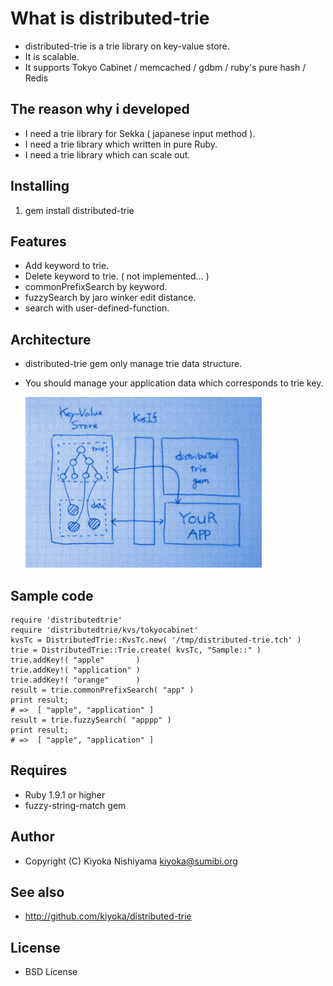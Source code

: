 # What is distributed-trie

* distributed-trie is a trie library on key-value store.
* It is scalable.
* It supports Tokyo Cabinet / memcached / gdbm / ruby's pure hash / Redis

## The reason why i developed 
* I need a trie library for Sekka ( japanese input method ).
* I need a trie library which written in pure Ruby.
* I need a trie library which can scale out.

## Installing 
  1. gem install distributed-trie

## Features
* Add    keyword to trie.
* Delete keyword to trie.         ( not implemented... )
* commonPrefixSearch by keyword.
* fuzzySearch by jaro winker edit distance.
* search with user-defined-function.

## Architecture
* distributed-trie gem only manage trie data structure.
* You should manage your application data which corresponds to trie key.

  ![Figure](/img/distributed-trie-arch.half.png)

## Sample code

    require 'distributedtrie'
    require 'distributedtrie/kvs/tokyocabinet'
    kvsTc = DistributedTrie::KvsTc.new( '/tmp/distributed-trie.tch' )
    trie = DistributedTrie::Trie.create( kvsTc, "Sample::" )
    trie.addKey!( "apple"       )
    trie.addKey!( "application" )
    trie.addKey!( "orange"      )
    result = trie.commonPrefixSearch( "app" )
    print result;
    # =>  [ "apple", "application" ]
    result = trie.fuzzySearch( "apppp" )
    print result;
    # =>  [ "apple", "application" ]

## Requires
 - Ruby 1.9.1 or higher
 - fuzzy-string-match gem

## Author
 - Copyright (C) Kiyoka Nishiyama <kiyoka@sumibi.org>

## See also
 - <http://github.com/kiyoka/distributed-trie>

## License
 - BSD License

